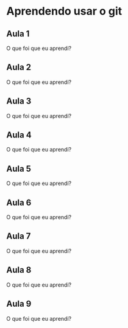 # Aprendendo usar o git


## Aula 1

O que foi que eu aprendi?


## Aula 2

O que foi que eu aprendi?


## Aula 3

O que foi que eu aprendi?


## Aula 4

O que foi que eu aprendi?


## Aula 5

O que foi que eu aprendi?


## Aula 6

O que foi que eu aprendi?


## Aula 7

O que foi que eu aprendi?


## Aula 8

O que foi que eu aprendi?


## Aula 9

O que foi que eu aprendi?



